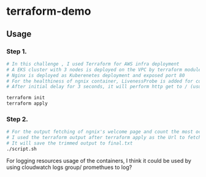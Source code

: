 # terraform-demo
## Usage
### Step 1.
```bash
# In this challenge , I used Terraform for AWS infra deployment
# A EKS cluster with 3 nodes is deployed on the VPC by terraform module
# Nginx is deployed as Kuberenetes deployment and exposed port 80
# For the healthiness of ngnix container, LivenessProbe is added for container's startup checking
# After initial delay for 3 seconds, it will perform http get to / (usually there will be healthcheck path in real life application) to determine succeed or not

terraform init
terraform apply
```

### Step 2.
```bash
# For the output fetching of ngnix's welcome page and count the most occurrence of the word
# I used the terraform output after terraform apply as the Url to fetch
# It will save the trimmed output to final.txt
./script.sh
```

For logging resources usage of the containers, I think it could be used by using cloudwatch logs group/ promethues to log?